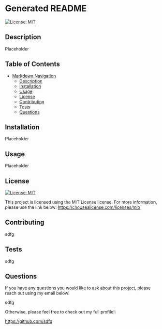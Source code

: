 # Generated README
[![License: MIT](https://img.shields.io/badge/License-MIT-yellow.svg)](https://opensource.org/licenses/MIT)

      
## Description
Placeholder
        
## Table of Contents
    
- [Markdown Navigation](#markdown-navigation)
     - [Description](#description)
    - [Installation](#installation)
    - [Usage](#usage)
    - [License](#license)
    - [Contributing](#contributing)
    - [Tests](#test)
    - [Questions](#questions)
        
        
## Installation
Placeholder
        
## Usage
Placeholder
        
## License
[![License: MIT](https://img.shields.io/badge/License-MIT-yellow.svg)](https://opensource.org/licenses/MIT)

This project is licensed using the MIT License license. For more information, please use the link below:
https://choosealicense.com/licenses/mit/
        
## Contributing
sdfg
        
## Tests
sdfg
        
## Questions
If you have any questions you would like to ask about this project, please reach out using my email below!

sdfg
     
Otherwise, please feel free to check out my full profile!:

https://github.com/sdfg 
  
  
